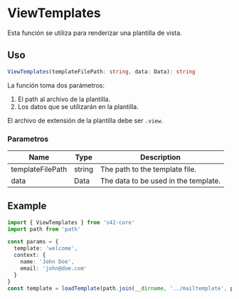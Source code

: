  # ViewTemplates

Esta función se utiliza para renderizar una plantilla de vista.

## Uso

```typescript
ViewTemplates(templateFilePath: string, data: Data): string
```

La función toma dos parámetros:

1. El path al archivo de la plantilla.
2. Los datos que se utilizarán en la plantilla.

El archivo de extensión de la plantilla debe ser `.view`.

### Parametros

| Name | Type | Description |
| ---- | ---- | ----------- |
| templateFilePath | string | The path to the template file.
| data | Data | The data to be used in the template.


## Example

```typescript
import { ViewTemplates } from 's42-core'
import path from 'path'

const params = {
  template: 'welcome',
  context: {
    name: 'John Doe',
    email: 'john@doe.com'
  }
}
const template = loadTemplate(path.join(__dirname, '../mailtemplate', params.template + '.view'), params.context)

```

